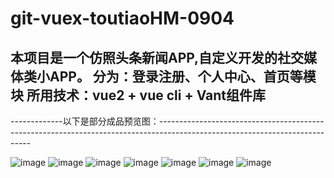 # git-vuex-toutiaoHM-0904
本项目是一个仿照头条新闻APP,自定义开发的社交媒体类小APP。
分为：登录注册、个人中心、首页等模块
所用技术：vue2 + vue cli + Vant组件库
------------------------------------------------------------------------------------

-------------以下是部分成品预览图：----------------------------------------------------------------------------------------------------------------------------

![image](https://github.com/merry661/013-vue-cli-vuex--0825/blob/main/%E7%BD%91%E7%AB%99%E9%A2%84%E8%A7%88%E5%9B%BE/1.png)
![image](https://github.com/merry661/013-vue-cli-vuex--0825/blob/main/%E7%BD%91%E7%AB%99%E9%A2%84%E8%A7%88%E5%9B%BE/2.png)
![image](https://github.com/merry661/013-vue-cli-vuex--0825/blob/main/%E7%BD%91%E7%AB%99%E9%A2%84%E8%A7%88%E5%9B%BE/3.png)
![image](https://github.com/merry661/013-vue-cli-vuex--0825/blob/main/%E7%BD%91%E7%AB%99%E9%A2%84%E8%A7%88%E5%9B%BE/4.png)
![image](https://github.com/merry661/013-vue-cli-vuex--0825/blob/main/%E7%BD%91%E7%AB%99%E9%A2%84%E8%A7%88%E5%9B%BE/5.png)
![image](https://github.com/merry661/013-vue-cli-vuex--0825/blob/main/%E7%BD%91%E7%AB%99%E9%A2%84%E8%A7%88%E5%9B%BE/6.png)
![image](https://github.com/merry661/013-vue-cli-vuex--0825/blob/main/%E7%BD%91%E7%AB%99%E9%A2%84%E8%A7%88%E5%9B%BE/7.png)
